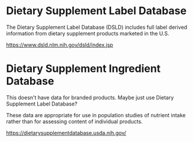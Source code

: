 # Dietary Supplement Label Database

The Dietary Supplement Label Database (DSLD) includes full label derived information from dietary supplement products marketed in the U.S.

https://www.dsld.nlm.nih.gov/dsld/index.jsp


# Dietary Supplement Ingredient Database 

This doesn't have data for branded products.  Maybe just use Dietary Supplement Label Database?

These data are appropriate for use in population studies of nutrient intake rather than for assessing content of individual products. 

https://dietarysupplementdatabase.usda.nih.gov/
